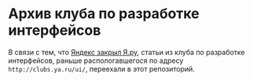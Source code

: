 # Архив клуба по разработке интерфейсов

В связи с тем, что [Яндекс закрыл Я.ру](http://blog.yandex.ru/post/81530/), статьи из клуба по разработке интерфейсов, раньше распологавшегося по адресу `http://clubs.ya.ru/ui/`, переехали в этот репозиторий.
